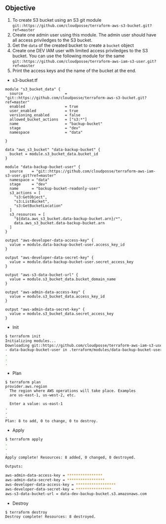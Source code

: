 ## Objective 


1) To create S3 bucket using an S3 git module `git::https://github.com/cloudposse/terraform-aws-s3-bucket.git?ref=master`
2) Create one admin user using this module. The admin user should have all access priviledges to the S3 bucket.
3) Get the `data` of the created bucket to create a `bucket` object
4) Create one DEV IAM user with limited access priviledges to the S3 bucket. You can use the following
module for the same `git::https://github.com/cloudposse/terraform-aws-iam-s3-user.git?ref=master`
5) Print the access keys and the name of the bucket at the end.


- s3-bucket.tf

```hcl-terraform
module "s3_bucket_data" {
  source                   = "git::https://github.com/cloudposse/terraform-aws-s3-bucket.git?ref=master"
  enabled                  = true
  user_enabled             = true
  versioning_enabled       = false
  allowed_bucket_actions   = ["s3:*"]
  name                     = "backup-bucket"
  stage                    = "dev"
  namespace                = "data"

}

data "aws_s3_bucket" "data-backup-bucket" {
  bucket = module.s3_bucket_data.bucket_id
}

module "data-backup-bucket-user" {
  source    = "git::https://github.com/cloudposse/terraform-aws-iam-s3-user.git?ref=master"
  namespace = "data"
  stage     = "dev"
  name      = "backup-bucket-readonly-user"
  s3_actions = [
    "s3:GetObject",
    "s3:ListBucket",
    "s3:GetBucketLocation"
  ]
  s3_resources = [
    "${data.aws_s3_bucket.data-backup-bucket.arn}/*",
    data.aws_s3_bucket.data-backup-bucket.arn
  ]
}

output "aws-developer-data-access-key" {
  value = module.data-backup-bucket-user.access_key_id
}

output "aws-developer-data-secret-key" {
  value = module.data-backup-bucket-user.secret_access_key
}

output "aws-s3-data-bucket-url" {
  value = module.s3_bucket_data.bucket_domain_name
}

output "aws-admin-data-access-key" {
  value = module.s3_bucket_data.access_key_id
}

output "aws-admin-data-secret-key" {
  value = module.s3_bucket_data.secret_access_key
}
```


- Init

```bash
$ terraform init 
Initializing modules...
Downloading git::https://github.com/cloudposse/terraform-aws-iam-s3-user.git?ref=master for data-backup-bucket-user...
- data-backup-bucket-user in .terraform/modules/data-backup-bucket-user
.
.
.

```

- Plan

```                                 
$ terraform plan 
provider.aws.region
  The region where AWS operations will take place. Examples
  are us-east-1, us-west-2, etc.

  Enter a value: us-east-1
.
.
.
Plan: 8 to add, 0 to change, 0 to destroy.
```


- Apply
```bash
$ terraform apply 
.
.
.
Apply complete! Resources: 8 added, 0 changed, 0 destroyed.

Outputs:

aws-admin-data-access-key = ****************
aws-admin-data-secret-key = *****************
aws-developer-data-access-key = ******************
aws-developer-data-secret-key = ****************
aws-s3-data-bucket-url = data-dev-backup-bucket.s3.amazonaws.com

```



- Destroy
```bash
$ terraform destroy                                 
Destroy complete! Resources: 8 destroyed.
```